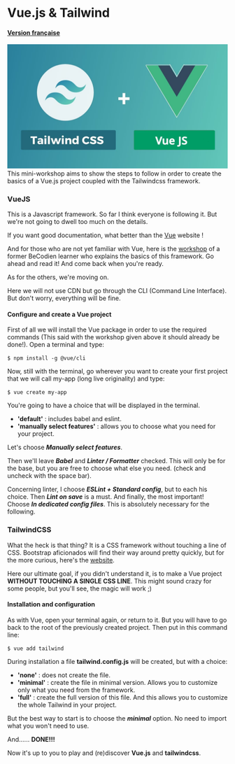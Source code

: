 # Vue.js & Tailwind

#### <a href="README.md">Version française</a>

![Tailwind and Vue logo](assets/img/tailwindvue.jpeg)
This mini-workshop aims to show the steps to follow in order to create the basics of a Vue.js project coupled with the Tailwindcss framework.

### VueJS

This is a Javascript framework. So far I think everyone is following it. But we're not going to dwell too much on the details.

If you want good documentation, what better than the <a href="https://fr.vuejs.org/index.html">Vue</a> website !

And for those who are not yet familiar with Vue, here is the <a href="https://github.com/jeandavidwuilquot/VueJS-workshop">workshop</a> of a former BeCodien learner who explains the basics of this framework. Go ahead and read it! And come back when you're ready.

As for the others, we're moving on.

Here we will not use CDN but go through the CLI (Command Line Interface). But don't worry, everything will be fine.

#### Configure and create a Vue project
First of all we will install the Vue package in order to use the required commands (This said with the workshop given above it should already be done!). Open a terminal and type:
```
$ npm install -g @vue/cli
```
Now, still with the terminal, go wherever you want to create your first project that we will call my-app (long live originality) and type:
```
$ vue create my-app
```
You're going to have a choice that will be displayed in the terminal.
- **'default'** : includes babel and eslint.
- **'manually select features'** : allows you to choose what you need for your project.

Let's choose ***Manually select features***.

Then we'll leave ***Babel*** and ***Linter / Formatter*** checked. This will only be for the base, but you are free to choose what else you need. (check and uncheck with the space bar).

Concerning linter, I choose ***ESLint + Standard config***, but to each his choice.
Then ***Lint on save*** is a must.
And finally, the most important! Choose ***In dedicated config files***. This is absolutely necessary for the following.

### TailwindCSS

What the heck is that thing? It is a CSS framework without touching a line of CSS.
Bootstrap aficionados will find their way around pretty quickly, but for the more curious, here's the <a href="https://tailwindcss.com/">website</a>.

Here our ultimate goal, if you didn't understand it, is to make a Vue project **WITHOUT TOUCHING A SINGLE CSS LINE**. This might sound crazy for some people, but you'll see, the magic will work ;)

#### Installation and configuration

As with Vue, open your terminal again, or return to it. But you will have to go back to the root of the previously created project. Then put in this command line:
```
$ vue add tailwind
```
During installation a file **tailwind.config.js** will be created, but with a choice:
- **'none'** : does not create the file.
- **'minimal'** : create the file in minimal version. Allows you to customize only what you need from the framework.
- **'full'** : create the full version of this file. And this allows you to customize the whole Tailwind in your project.

But the best way to start is to choose the ***minimal*** option. No need to import what you won't need to use.

And...... **DONE!!!**

Now it's up to you to play and (re)discover **Vue.js** and **tailwindcss**.